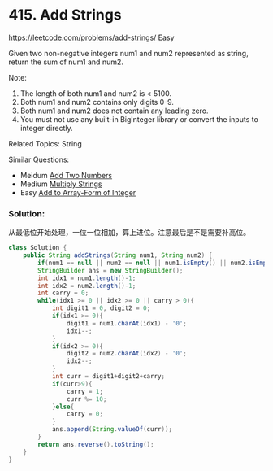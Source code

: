 # 415. Add Strings
<https://leetcode.com/problems/add-strings/>
Easy

Given two non-negative integers num1 and num2 represented as string, return the sum of num1 and num2.

Note:
1. The length of both num1 and num2 is < 5100.
2. Both num1 and num2 contains only digits 0-9.
3. Both num1 and num2 does not contain any leading zero.
4. You must not use any built-in BigInteger library or convert the inputs to integer directly.

Related Topics: String

Similar Questions: 
* Meidum [Add Two Numbers](https://leetcode.com/problems/add-two-numbers/)
* Medium [Multiply Strings](https://leetcode.com/problems/multiply-strings/)
* Easy [Add to Array-Form of Integer](https://leetcode.com/problems/add-to-array-form-of-integer/)

### Solution:
从最低位开始处理，一位一位相加，算上进位。注意最后是不是需要补高位。

```java
class Solution {
    public String addStrings(String num1, String num2) {
        if(num1 == null || num2 == null || num1.isEmpty() || num2.isEmpty()) return "";
        StringBuilder ans = new StringBuilder();
        int idx1 = num1.length()-1;
        int idx2 = num2.length()-1;
        int carry = 0;
        while(idx1 >= 0 || idx2 >= 0 || carry > 0){
            int digit1 = 0, digit2 = 0;
            if(idx1 >= 0){
                digit1 = num1.charAt(idx1) - '0';
                idx1--;
            }
            if(idx2 >= 0){
                digit2 = num2.charAt(idx2) - '0';
                idx2--;
            }
            int curr = digit1+digit2+carry;
            if(curr>9){
                carry = 1;
                curr %= 10;
            }else{
                carry = 0;
            }
            ans.append(String.valueOf(curr));
        }
        return ans.reverse().toString();
    }
}
```